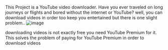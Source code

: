 This Project is a YouTube video downloader.
Have you ever traveled on long journeys or flights and bored without the internet or YouTube?
well, you can download videos in order too keep you entertained but there is one slight problem..
![image](https://github.com/user-attachments/assets/918bdbc3-8cc5-453c-8c86-8ee2d353e00d)

downloading videos is not exactly free you need YouTube Premium for it.
This solves the problem of paying for YouTube Premium in order to download videos  

